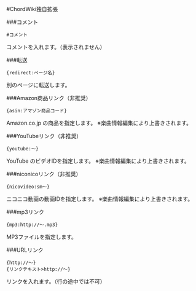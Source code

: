 #ChordWiki独自拡張

###コメント

    #コメント
コメントを入れます。（表示されません）

###転送

    {redirect:ページ名}
別のページに転送します。

###Amazon商品リンク（非推奨）

    {asin:アマゾン商品コード}
Amazon.co.jp の商品を指定します。
※楽曲情報編集により上書きされます。

###YouTubeリンク（非推奨）

    {youtube:〜}
YouTube のビデオIDを指定します。
※楽曲情報編集により上書きされます。

###niconicoリンク（非推奨）

    {nicovideo:sm〜}
ニコニコ動画の動画IDを指定します。
※楽曲情報編集により上書きされます。

###mp3リンク

    {mp3:http://〜.mp3}
MP3ファイルを指定します。

###URLリンク

    {http://〜}
    {リンクテキスト>http://〜}
リンクを入れます。（行の途中では不可）
